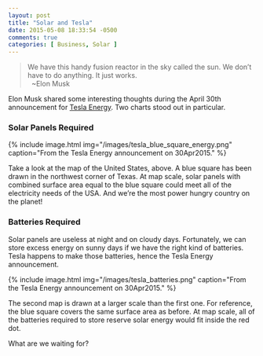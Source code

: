 ```yaml
---
layout: post
title: "Solar and Tesla"
date: 2015-05-08 18:33:54 -0500
comments: true
categories: [ Business, Solar ]
---
```

>We have this handy fusion reactor in the sky called the sun. We don’t have to do anything. It just works.
><br/>&nbsp;
>~Elon Musk

Elon Musk shared some interesting thoughts during the April 30th announcement for [Tesla Energy](http://www.teslamotors.com/powerwall). Two charts stood out in particular.

<!--more-->

### Solar Panels Required

{% include image.html img="/images/tesla_blue_square_energy.png" caption="From the Tesla Energy announcement on 30Apr2015." %}

Take a look at the map of the United States, above. A blue square has been drawn in the northwest corner of Texas. At map scale, solar panels with combined surface area equal to the blue square could meet all of the electricity needs of the USA. And we’re the most power hungry country on the planet!

### Batteries Required
Solar panels are useless at night and on cloudy days. Fortunately, we can store excess energy on sunny days if we have the right kind of batteries. Tesla happens to make those batteries, hence the Tesla Energy announcement.

{% include image.html img="/images/tesla_batteries.png" caption="From the Tesla Energy announcement on 30Apr2015." %}

The second map is drawn at a larger scale than the first one. For reference, the blue square covers the same surface area as before. At map scale, all of the batteries required to store reserve solar energy would fit inside the red dot.

What are we waiting for?


